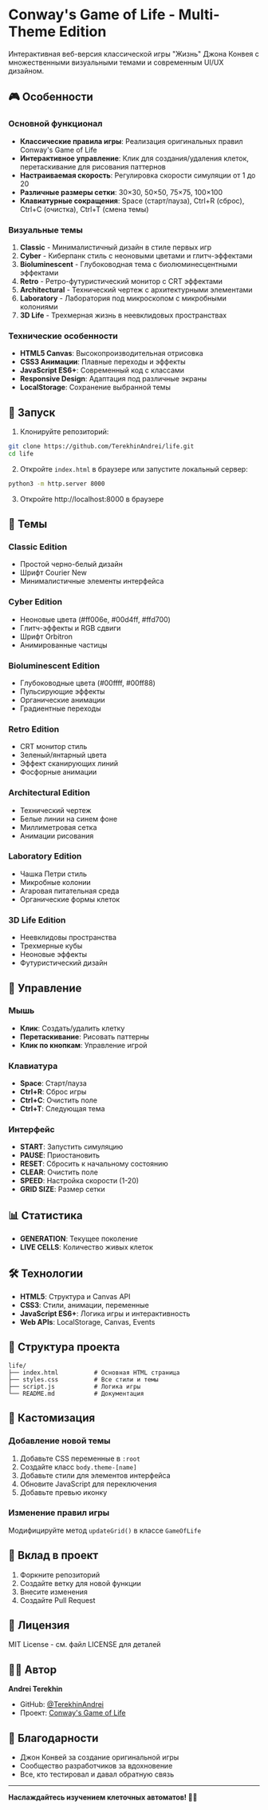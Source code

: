 # Conway's Game of Life - Multi-Theme Edition

Интерактивная веб-версия классической игры "Жизнь" Джона Конвея с множественными визуальными темами и современным UI/UX дизайном.

## 🎮 Особенности

### Основной функционал
- **Классические правила игры**: Реализация оригинальных правил Conway's Game of Life
- **Интерактивное управление**: Клик для создания/удаления клеток, перетаскивание для рисования паттернов
- **Настраиваемая скорость**: Регулировка скорости симуляции от 1 до 20
- **Различные размеры сетки**: 30×30, 50×50, 75×75, 100×100
- **Клавиатурные сокращения**: Space (старт/пауза), Ctrl+R (сброс), Ctrl+C (очистка), Ctrl+T (смена темы)

### Визуальные темы
1. **Classic** - Минималистичный дизайн в стиле первых игр
2. **Cyber** - Киберпанк стиль с неоновыми цветами и глитч-эффектами
3. **Bioluminescent** - Глубоководная тема с биолюминесцентными эффектами
4. **Retro** - Ретро-футуристический монитор с CRT эффектами
5. **Architectural** - Технический чертеж с архитектурными элементами
6. **Laboratory** - Лаборатория под микроскопом с микробными колониями
7. **3D Life** - Трехмерная жизнь в неевклидовых пространствах

### Технические особенности
- **HTML5 Canvas**: Высокопроизводительная отрисовка
- **CSS3 Анимации**: Плавные переходы и эффекты
- **JavaScript ES6+**: Современный код с классами
- **Responsive Design**: Адаптация под различные экраны
- **LocalStorage**: Сохранение выбранной темы

## 🚀 Запуск

1. Клонируйте репозиторий:
```bash
git clone https://github.com/TerekhinAndrei/life.git
cd life
```

2. Откройте `index.html` в браузере или запустите локальный сервер:
```bash
python3 -m http.server 8000
```

3. Откройте http://localhost:8000 в браузере

## 🎨 Темы

### Classic Edition
- Простой черно-белый дизайн
- Шрифт Courier New
- Минималистичные элементы интерфейса

### Cyber Edition
- Неоновые цвета (#ff006e, #00d4ff, #ffd700)
- Глитч-эффекты и RGB сдвиги
- Шрифт Orbitron
- Анимированные частицы

### Bioluminescent Edition
- Глубоководные цвета (#00ffff, #00ff88)
- Пульсирующие эффекты
- Органические анимации
- Градиентные переходы

### Retro Edition
- CRT монитор стиль
- Зеленый/янтарный цвета
- Эффект сканирующих линий
- Фосфорные анимации

### Architectural Edition
- Технический чертеж
- Белые линии на синем фоне
- Миллиметровая сетка
- Анимации рисования

### Laboratory Edition
- Чашка Петри стиль
- Микробные колонии
- Агаровая питательная среда
- Органические формы клеток

### 3D Life Edition
- Неевклидовы пространства
- Трехмерные кубы
- Неоновые эффекты
- Футуристический дизайн

## 🎯 Управление

### Мышь
- **Клик**: Создать/удалить клетку
- **Перетаскивание**: Рисовать паттерны
- **Клик по кнопкам**: Управление игрой

### Клавиатура
- **Space**: Старт/пауза
- **Ctrl+R**: Сброс игры
- **Ctrl+C**: Очистить поле
- **Ctrl+T**: Следующая тема

### Интерфейс
- **START**: Запустить симуляцию
- **PAUSE**: Приостановить
- **RESET**: Сбросить к начальному состоянию
- **CLEAR**: Очистить поле
- **SPEED**: Настройка скорости (1-20)
- **GRID SIZE**: Размер сетки

## 📊 Статистика
- **GENERATION**: Текущее поколение
- **LIVE CELLS**: Количество живых клеток

## 🛠 Технологии

- **HTML5**: Структура и Canvas API
- **CSS3**: Стили, анимации, переменные
- **JavaScript ES6+**: Логика игры и интерактивность
- **Web APIs**: LocalStorage, Canvas, Events

## 📁 Структура проекта

```
life/
├── index.html          # Основная HTML страница
├── styles.css          # Все стили и темы
├── script.js           # Логика игры
└── README.md           # Документация
```

## 🎨 Кастомизация

### Добавление новой темы
1. Добавьте CSS переменные в `:root`
2. Создайте класс `body.theme-[name]`
3. Добавьте стили для элементов интерфейса
4. Обновите JavaScript для переключения
5. Добавьте превью иконку

### Изменение правил игры
Модифицируйте метод `updateGrid()` в классе `GameOfLife`

## 🤝 Вклад в проект

1. Форкните репозиторий
2. Создайте ветку для новой функции
3. Внесите изменения
4. Создайте Pull Request

## 📄 Лицензия

MIT License - см. файл LICENSE для деталей

## 👨‍💻 Автор

**Andrei Terekhin**
- GitHub: [@TerekhinAndrei](https://github.com/TerekhinAndrei)
- Проект: [Conway's Game of Life](https://github.com/TerekhinAndrei/life)

## 🙏 Благодарности

- Джон Конвей за создание оригинальной игры
- Сообщество разработчиков за вдохновение
- Все, кто тестировал и давал обратную связь

---

**Наслаждайтесь изучением клеточных автоматов! 🧬✨**
